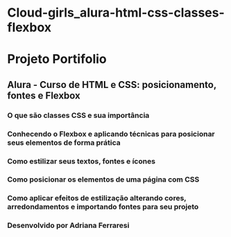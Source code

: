# Cloud-girls_alura-html-css-classes-flexbox

# Projeto Portifolio

## Alura - Curso de HTML e CSS: posicionamento, fontes e Flexbox 

### O que são classes CSS e sua importância
### Conhecendo o Flexbox e aplicando técnicas para posicionar seus elementos de forma prática
### Como estilizar seus textos, fontes e ícones
### Como posicionar os elementos de uma página com CSS
### Como aplicar efeitos de estilização alterando cores, arredondamentos e importando fontes para seu projeto

### Desenvolvido por Adriana Ferraresi
